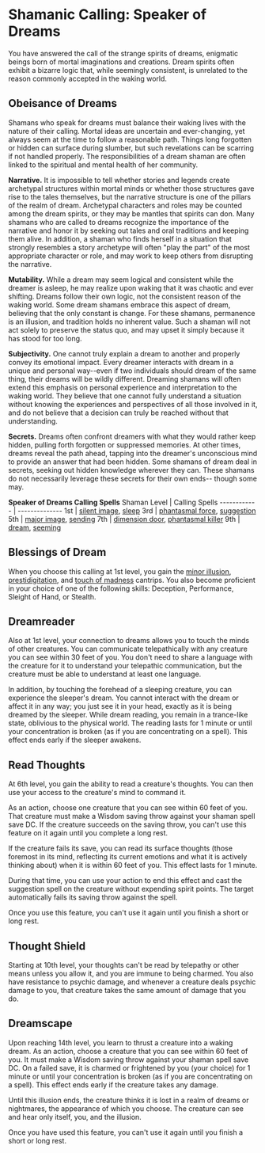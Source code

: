 # Shamanic Calling: Speaker of Dreams
You have answered the call of the strange spirits of dreams, enigmatic beings born of mortal imaginations and creations. Dream spirits often exhibit a bizarre logic that, while seemingly consistent, is unrelated to the reason commonly accepted in the waking world.

## Obeisance of Dreams
Shamans who speak for dreams must balance their waking lives with the nature of their calling. Mortal ideas are uncertain and ever-changing, yet always seem at the time to follow a reasonable path. Things long forgotten or hidden can surface during slumber, but such revelations can be scarring if not handled properly. The responsibilities of a dream shaman are often linked to the spiritual and mental health of her community.

**Narrative.** It is impossible to tell whether stories and legends create archetypal structures within mortal minds or whether those structures gave rise to the tales themselves, but the narrative structure is one of the pillars of the realm of dream. Archetypal characters and roles may be counted among the dream spirits, or they may be mantles that spirits can don. Many shamans who are called to dreams recognize the importance of the narrative and honor it by seeking out tales and oral traditions and keeping them alive. In addition, a shaman who finds herself in a situation that strongly resembles a story archetype will often "play the part" of the most appropriate character or role, and may work to keep others from disrupting the narrative.

**Mutability.** While a dream may seem logical and consistent while the dreamer is asleep, he may realize upon waking that it was chaotic and ever shifting. Dreams follow their own logic, not the consistent reason of the waking world. Some dream shamans embrace this aspect of dream, believing that the only constant is change. For these shamans, permanence is an illusion, and tradition holds no inherent value. Such a shaman will not act solely to preserve the status quo, and may upset it simply because it has stood for too long.

**Subjectivity.** One cannot truly explain a dream to another and properly convey its emotional impact. Every dreamer interacts with dream in a unique and personal way--even if two individuals should dream of the same thing, their dreams will be wildly different. Dreaming shamans will often extend this emphasis on personal experience and interpretation to the waking world. They believe that one cannot fully understand a situation without knowing the experiences and perspectives of all those involved in it, and do not believe that a decision can truly be reached without that understanding.

**Secrets.** Dreams often confront dreamers with what they would rather keep hidden, pulling forth forgotten or suppressed memories. At other times, dreams reveal the path ahead, tapping into the dreamer's unconscious mind to provide an answer that had been hidden. Some shamans of dream deal in secrets, seeking out hidden knowledge wherever they can. These shamans do not necessarily leverage these secrets for their own ends-- though some may.

**Speaker of Dreams Calling Spells**
Shaman Level | Calling Spells
------------ | --------------
1st | [silent image](../../Magic/Spells/silent-image.md), [sleep](../../Magic/Spells/sleep.md)
3rd | [phantasmal force](../../Magic/Spells/phantasmal-force.md), [suggestion](../../Magic/Spells/suggestion.md)
5th | [major image](../../Magic/Spells/major-image.md), [sending](../../Magic/Spells/sending.md)
7th | [dimension door](../../Magic/Spells/dimension-door.md), [phantasmal killer](../../Magic/Spells/phantasmal-killer.md)
9th | [dream](../../Magic/Spells/dream.md), [seeming](../../Magic/Spells/seeming.md)

## Blessings of Dream
When you choose this calling at 1st level, you gain the [minor illusion](../../Magic/Spells/minor-illusion.md), [prestidigitation](../../Magic/Spells/prestidigitation.md), and [touch of madness](../../Magic/Spells/touch-of-madness.md) cantrips. You also become proficient in your choice of one of the following skills: Deception, Performance, Sleight of Hand, or Stealth.

## Dreamreader
Also at 1st level, your connection to dreams allows you to touch the minds of other creatures. You can communicate telepathically with any creature you can see within 30 feet of you. You don't need to share a language with the creature for it to understand your telepathic communication, but the creature must be able to understand at least one language.

In addition, by touching the forehead of a sleeping creature, you can experience the sleeper's dream. You cannot interact with the dream or affect it in any way; you just see it in your head, exactly as it is being dreamed by the sleeper. While dream reading, you remain in a trance-like state, oblivious to the physical world. The reading lasts for 1 minute or until your concentration is broken (as if you are concentrating on a spell). This effect ends early if the sleeper awakens.

## Read Thoughts
At 6th level, you gain the ability to read a creature's thoughts. You can then use your access to the creature's mind to command it.

As an action, choose one creature that you can see within 60 feet of you. That creature must make a Wisdom saving throw against your shaman spell save DC. If the creature succeeds on the saving throw, you can't use this feature on it again until you complete a long rest.

If the creature fails its save, you can read its surface thoughts (those foremost in its mind, reflecting its current emotions and what it is actively thinking about) when it is within 60 feet of you. This effect lasts for 1 minute.

During that time, you can use your action to end this effect and cast the suggestion spell on the creature without expending spirit points. The target automatically fails its saving throw against the spell.

Once you use this feature, you can't use it again until you finish a short or long rest.

## Thought Shield
Starting at 10th level, your thoughts can't be read by telepathy or other means unless you allow it, and you are immune to being charmed. You also have resistance to psychic damage, and whenever a creature deals psychic damage to you, that creature takes the same amount of damage that you do.

## Dreamscape
Upon reaching 14th level, you learn to thrust a creature into a waking dream. As an action, choose a creature that you can see within 60 feet of you. It must make a Wisdom saving throw against your shaman spell save DC. On a failed save, it is charmed or frightened by you (your choice) for 1 minute or until your concentration is broken (as if you are concentrating on a spell). This effect ends early if the creature takes any damage.

Until this illusion ends, the creature thinks it is lost in a realm of dreams or nightmares, the appearance of which you choose. The creature can see and hear only itself, you, and the illusion.

Once you have used this feature, you can't use it again until you finish a short or long rest.





